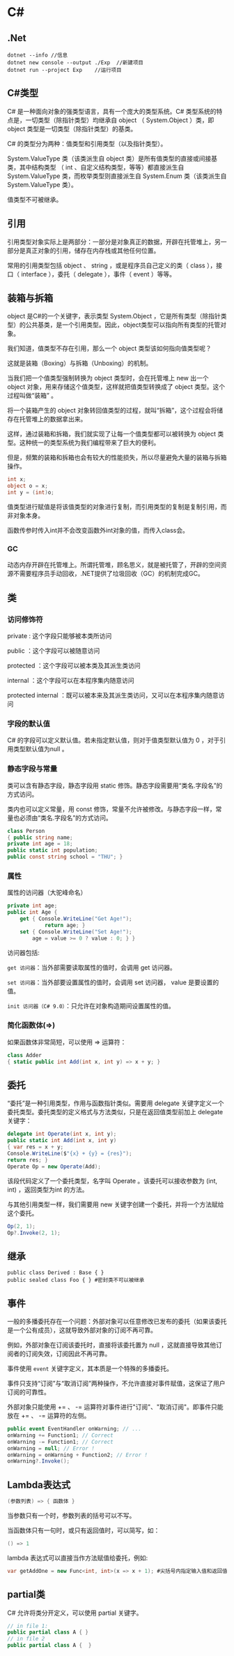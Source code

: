 # C#
## .Net
``` 
dotnet --info //信息
dotnet new console --output ./Exp  //新建项目
dotnet run --project Exp    //运行项目
```

## C#类型
C# 是一种面向对象的强类型语言，具有一个庞大的类型系统。C# 类型系统的特点是，一切类型（除指针类型）均继承自 object （ System.Object ）类，即 object 类型是一切类型（除指针类型）的基类。

C# 的类型分为两种：值类型和引用类型（以及指针类型）。

System.ValueType 类（该类派生自 object 类）是所有值类型的直接或间接基类，其中结构类型
（ int 、自定义结构类型，等等）都直接派生自 System.ValueType 类，而枚举类型则直接派生自
System.Enum 类（该类派生自 System.ValueType 类）。

值类型不可被继承。

## 引用
引用类型对象实际上是两部分：一部分是对象真正的数据，开辟在托管堆上，另一部分是真正对象的引用，储存在内存栈或其他任何位置。

常用的引用类型包括 object 、 string ，或是程序员自己定义的类（ class ），接口（ interface ），委托（ delegate ），事件（ event ）等等。

## 装箱与拆箱
object 是C#的一个关键字，表示类型 System.Object ，它是所有类型（除指针类型）的公共基类，是一个引用类型。因此，object类型可以指向所有类型的托管对象。

我们知道，值类型不存在引用，那么一个 object 类型该如何指向值类型呢？

这就是装箱（Boxing）与拆箱（Unboxing）的机制。

当我们把一个值类型强制转换为 object 类型时，会在托管堆上 new 出一个 object 对象，用来存储这个值类型，这样就把值类型转换成了 object 类型。这个过程叫做“装箱” 。 

将一个装箱产生的 object 对象转回值类型的过程，就叫“拆箱”，这个过程会将储存在托管堆上的数据拿出来。

这样，通过装箱和拆箱，我们就实现了让每一个值类型都可以被转换为 object 类型。这种统一的类型系统为我们编程带来了巨大的便利。 

但是，频繁的装箱和拆箱也会有较大的性能损失，所以尽量避免大量的装箱与拆箱操作。 

``` C#
int x; 
object o = x; 
int y = (int)o;
```

值类型进行赋值是将该值类型的对象进行复制，而引用类型的复制是复制引用，而非对象本身。

函数传参时传入int并不会改变函数外int对象的值，而传入class会。

### GC
动态内存开辟在托管堆上。所谓托管堆，顾名思义，就是被托管了，开辟的空间资源不需要程序员手动回收，.NET提供了垃圾回收（GC）的机制完成GC。

## 类

### 访问修饰符

private : 这个字段只能够被本类所访问

public ：这个字段可以被随意访问

protected ：这个字段可以被本类及其派生类访问 

internal ：这个字段可以在本程序集内随意访问 

protected internal ：既可以被本来及其派生类访问，又可以在本程序集内随意访问

### 字段的默认值
C# 的字段可以定义默认值。若未指定默认值，则对于值类型默认值为 0 ，对于引用类型默认值为null 。

### 静态字段与常量
类可以含有静态字段，静态字段用 static 修饰。静态字段需要用“类名.字段名”的方式访问。 

类内也可以定义常量，用 const 修饰，常量不允许被修改。与静态字段一样，常量也必须由“类名.字段名”的方式访问。

``` C#
class Person 
{ public string name; 
private int age = 18; 
public static int population; 
public const string school = "THU"; }
```
### 属性
属性的访问器（大驼峰命名）
``` C#
private int age; 
public int Age { 
    get { Console.WriteLine("Get Age!"); 
            return age; }
    set { Console.WriteLine("Set Age!"); 
        age = value >= 0 ? value : 0; } } 

```
访问器包括:

``get 访问器``：当外部需要读取属性的值时，会调用 get 访问器。

``set 访问器``：当外部要设置属性的值时，会调用 set 访问器， value 是要设置的值。

``init 访问器（C# 9.0）``：只允许在对象构造期间设置属性的值。

### 简化函数体(=>)
如果函数体非常简短，可以使用 => 运算符：
```C#
class Adder 
{ static public int Add(int x, int y) => x + y; }
```

## 委托
“委托”是一种引用类型，作用与函数指针类似。需要用 delegate 关键字定义一个委托类型。委托类型的定义格式与方法类似，只是在返回值类型前加上 delegate 关键字：
```C#
delegate int Operate(int x, int y);
public static int Add(int x, int y) 
{ var res = x + y; 
Console.WriteLine($"{x} + {y} = {res}"); 
return res; }
Operate Op = new Operate(Add);
```

该段代码定义了一个委托类型，名字叫 Operate 。该委托可以接收参数为 (int, int) ，返回类型为int 的方法。

与其他引用类型一样，我们需要用 new 关键字创建一个委托，并将一个方法赋给这个委托。

```C#
Op(2, 1);
Op?.Invoke(2, 1);
```

## 继承
``` C#s
public class Derived : Base { }  
public sealed class Foo { } #密封类不可以被继承
```
## 事件
一般的多播委托存在一个问题：外部对象可以任意修改已发布的委托（如果该委托是一个公有成员），这就导致外部对象的订阅不再可靠。

例如，外部对象在订阅该委托时，直接将该委托置为 null ，这就直接导致其他订阅者的订阅失效，订阅因此不再可靠。

事件使用 ```event``` 关键字定义，其本质是一个特殊的多播委托。

事件只支持“订阅”与“取消订阅”两种操作，不允许直接对事件赋值，这保证了用户订阅的可靠性。

外部对象只能使用 += 、 -= 运算符对事件进行"订阅"、"取消订阅"。即事件只能放在 += 、 -= 运算符的左侧。
``` C#
public event EventHandler onWarning; // ...
onWarning += Function1; // Correct 
onWarning -= Function1; // Correct 
onWarning = null; // Error ! 
onWarning = onWarning + Function2; // Error ! 
onWarning?.Invoke(); 
```

## Lambda表达式

``` C#
(参数列表) => { 函数体 }
```

当参数只有一个时，参数列表的括号可以不写。

当函数体只有一句时，或只有返回值时，可以简写，如：

```C#
() => 1
```
lambda 表达式可以直接当作方法赋值给委托，例如:
```C#
var getAddOne = new Func<int, int>(x => x + 1); #尖括号内指定输入值和返回值
```

## partial类
C# 允许将类分开定义，可以使用 partial 关键字。
```C#
// in file 1: 
public partial class A { }
// in file 2 
public partial class A {  }
```